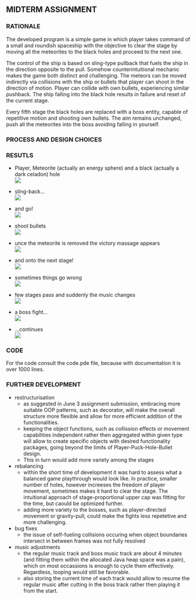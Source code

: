 ## MIDTERM ASSIGNMENT

### RATIONALE

The developed program is a simple game in which player takes command of a small and roundish spaceship with the objective to clear the stage by moving all the meteorites to the black holes and proceed to the next one.

The control of the ship is based on sling-type pullback that fuels the ship in the direction opposite to the pull. Somehow counterintuitional mechanic makes the game both distinct and challenging. The meteors can be moved indirectly via collisions with the ship or bullets that player can shoot in the direction of motion. Player can collide with own bullets, experiencing similar pushback. The ship falling into the black hole results in failure and reset of the current stage.

Every fifth stage the black holes are replaced with a boss entity, capable of repetitive motion and shooting own bullets. The aim remains unchanged, push all the meteorites into the boss avoiding falling in yourself.


### PROCESS AND DESIGN CHOICES




### RESUTLS

- Player, Meteorite (actually an energy sphere) and a black (actually a dark celadon) hole\
![](1.png)

- sling-back...\
![](2.png)

- and go!\
![](3.png)

- shoot bullets\
![](4.png)

- unce the meteorite is removed the victory massage appears\
![](5.png)

- and onto the next stage!\
![](6.png)

- sometimes things go wrong\
![](7.png)

- few stages pass and suddenly the music changes\
![](8.png)

- a boss fight...\
![](9.png)

- ...continues\
![](10.png)


### CODE

For the code consult the code.pde file, because with documentation it is over 1000 lines.


### FURTHER DEVELOPMENT
- restructurisation
  - as suggested in June 3 assignment submission, embracing more suitable OOP patterns, such as decorator, will make the overall structure more flexible and allow for more efficient addition of the functionalities.
  - keeping the object functions, such as collission effects or movement capabilities independent rather then aggregated within given type will allow to create specific objects with desired functionality packages, going beyond the limits of Player-Puck-Hole-Bullet design.
  - This in turn would add more variety among the stages
- rebalancing
  - within the short time of development it was hard to assess what a balanced game playthrough would look like. In practice, smaller number of holes, however increeses the freedom of player movement, sometimes makes it hard to clear the stage. The intuitional approach of stage-proportional upper cap was fitting for the time, but caould be optimized further.
  - adding more variety to the bosses, such as player-directed movement or gravity-pull, could make the fights less repetetive and more challenging.
- bug fixes
  - the issue of self-fueling collisions occuring when object boundaries intersect in between frames was not fully resolved
- music adjustments
  - the regular music track and boss music track are about 4 minutes (and fitting them within the allocated Java heap space was a pain), which on most occassions is enough to cycle them effectively. Regardless, looping would still be favorable.
  - also storing the current time of each track would allow to resume the regular music after cutting in the boss track rather then playing it from the start.

